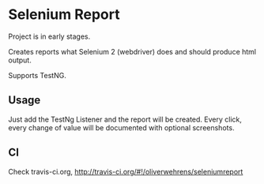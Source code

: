 # Selenium Report

Project is in early stages.

Creates reports what Selenium 2 (webdriver) does and should produce html output.

Supports TestNG.

## Usage

Just add the TestNg Listener and the report will be created. Every click, every change of value will be documented with optional screenshots.


## CI

Check travis-ci.org, http://travis-ci.org/#!/oliverwehrens/seleniumreport
